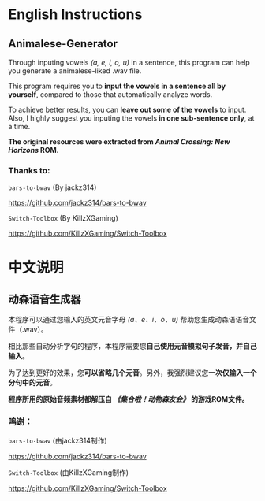 # English Instructions
## Animalese-Generator
Through inputing vowels _(a, e, i, o, u)_ in a sentence, this program can help you generate a animalese-liked .wav file. 

This program requires you to **input the vowels in a sentence all by yourself**, compared to those that automatically analyze words. 

To achieve better results, you can **leave out some of the vowels** to input. Also, I highly suggest you inputing the vowels **in one sub-sentence only**, at a time. 

**The original resources were extracted from _Animal Crossing: New Horizons_ ROM.**

### Thanks to: 
`bars-to-bwav` (By jackz314)

https://github.com/jackz314/bars-to-bwav

`Switch-Toolbox` (By KillzXGaming)

https://github.com/KillzXGaming/Switch-Toolbox

# 中文说明
## 动森语音生成器
本程序可以通过您输入的英文元音字母 _(a、e、i、o、u)_ 帮助您生成动森语语音文件（.wav）。

相比那些自动分析字句的程序，本程序需要您**自己使用元音模拟句子发音，并自己输入**。

为了达到更好的效果，您**可以省略几个元音**。另外，我强烈建议您**一次仅输入一个分句中的元音**。

**程序所用的原始音频素材都解压自 _《集合啦！动物森友会》_ 的游戏ROM文件。**

### 鸣谢：
`bars-to-bwav` (由jackz314制作)

https://github.com/jackz314/bars-to-bwav

`Switch-Toolbox` (由KillzXGaming制作)

https://github.com/KillzXGaming/Switch-Toolbox
